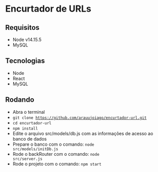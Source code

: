 # Encurtador de URLs

## Requisitos

- Node v14.15.5
- MySQL

## Tecnologias

- Node
- React
- MySQL

## Rodando

- Abra o terminal
- <code>git clone https://github.com/arauujoiago/encurtador-url.git</code>
- <code>cd encurtador-url</code>
- <code>npm install</code>
- Edite o arquivo src/models/db.js com as informações de acesso ao banco de dados
- Prepare o banco com o comando: <code>node src/models/initDb.js</code>
- Rode o backRouter com o comando: <code>node src/server.js</code>
- Rode o projeto com o comando: <code>npm start</code>